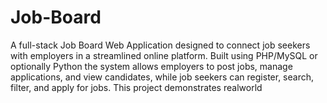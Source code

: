 # Job-Board
A full-stack Job Board Web Application designed to connect job seekers with employers in a streamlined online platform. Built using PHP/MySQL or optionally Python the system allows employers to post jobs, manage applications, and view candidates, while job seekers can register, search, filter, and apply for jobs. This project demonstrates realworld
